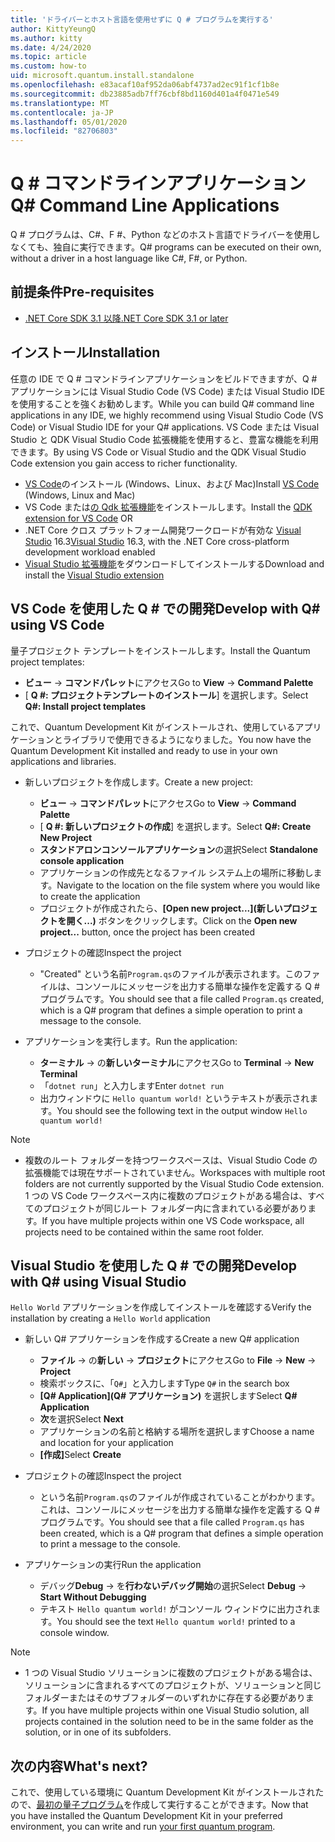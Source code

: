 ```yaml
---
title: 'ドライバーとホスト言語を使用せずに Q # プログラムを実行する'
author: KittyYeungQ
ms.author: kitty
ms.date: 4/24/2020
ms.topic: article
ms.custom: how-to
uid: microsoft.quantum.install.standalone
ms.openlocfilehash: e83acaf10af952da06abf4737ad2ec91f1cf1b8e
ms.sourcegitcommit: db23885adb7ff76cbf8bd1160d401a4f0471e549
ms.translationtype: MT
ms.contentlocale: ja-JP
ms.lasthandoff: 05/01/2020
ms.locfileid: "82706803"
---
```

# <a name="q-command-line-applications"></a><span data-ttu-id="43367-102">Q # コマンドラインアプリケーション</span><span class="sxs-lookup"><span data-stu-id="43367-102">Q# Command Line Applications</span></span>

<span data-ttu-id="43367-103">Q # プログラムは、C#、F #、Python などのホスト言語でドライバーを使用しなくても、独自に実行できます。</span><span class="sxs-lookup"><span data-stu-id="43367-103">Q# programs can be executed on their own, without a driver in a host language like C#, F#, or Python.</span></span>

## <a name="pre-requisites"></a><span data-ttu-id="43367-104">前提条件</span><span class="sxs-lookup"><span data-stu-id="43367-104">Pre-requisites</span></span>

- [<span data-ttu-id="43367-105">.NET Core SDK 3.1 以降</span><span class="sxs-lookup"><span data-stu-id="43367-105">.NET Core SDK 3.1 or later</span></span>](https://www.microsoft.com/net/download)

## <a name="installation"></a><span data-ttu-id="43367-106">インストール</span><span class="sxs-lookup"><span data-stu-id="43367-106">Installation</span></span>

<span data-ttu-id="43367-107">任意の IDE で Q # コマンドラインアプリケーションをビルドできますが、Q # アプリケーションには Visual Studio Code (VS Code) または Visual Studio IDE を使用することを強くお勧めします。</span><span class="sxs-lookup"><span data-stu-id="43367-107">While you can build Q# command line applications in any IDE, we highly recommend using Visual Studio Code (VS Code) or Visual Studio IDE for your Q# applications.</span></span> <span data-ttu-id="43367-108">VS Code または Visual Studio と QDK Visual Studio Code 拡張機能を使用すると、豊富な機能を利用できます。</span><span class="sxs-lookup"><span data-stu-id="43367-108">By using VS Code or Visual Studio and the QDK Visual Studio Code extension you gain access to richer functionality.</span></span>

- <span data-ttu-id="43367-109">[VS Code](https://code.visualstudio.com/download)のインストール (Windows、Linux、および Mac)</span><span class="sxs-lookup"><span data-stu-id="43367-109">Install [VS Code](https://code.visualstudio.com/download) (Windows, Linux and Mac)</span></span>
- <span data-ttu-id="43367-110">VS Code または[の Qdk 拡張機能](https://marketplace.visualstudio.com/items?itemName=quantum.quantum-devkit-vscode)をインストールします。</span><span class="sxs-lookup"><span data-stu-id="43367-110">Install the [QDK extension for VS Code](https://marketplace.visualstudio.com/items?itemName=quantum.quantum-devkit-vscode) OR</span></span>
- <span data-ttu-id="43367-111">.NET Core クロス プラットフォーム開発ワークロードが有効な [Visual Studio](https://visualstudio.microsoft.com/downloads/) 16.3</span><span class="sxs-lookup"><span data-stu-id="43367-111">[Visual Studio](https://visualstudio.microsoft.com/downloads/) 16.3, with the .NET Core cross-platform development workload enabled</span></span>
- <span data-ttu-id="43367-112">[Visual Studio 拡張機能](https://marketplace.visualstudio.com/items?itemName=quantum.DevKit)をダウンロードしてインストールする</span><span class="sxs-lookup"><span data-stu-id="43367-112">Download and install the [Visual Studio extension](https://marketplace.visualstudio.com/items?itemName=quantum.DevKit)</span></span>


## <a name="develop-with-q-using-vs-code"></a><span data-ttu-id="43367-113">VS Code を使用した Q # での開発</span><span class="sxs-lookup"><span data-stu-id="43367-113">Develop with Q# using VS Code</span></span>

<span data-ttu-id="43367-114">量子プロジェクト テンプレートをインストールします。</span><span class="sxs-lookup"><span data-stu-id="43367-114">Install the Quantum project templates:</span></span>

- <span data-ttu-id="43367-115">**ビュー** -> **コマンドパレット**にアクセス</span><span class="sxs-lookup"><span data-stu-id="43367-115">Go to **View** -> **Command Palette**</span></span>
- <span data-ttu-id="43367-116">[ **Q #: プロジェクトテンプレートのインストール**] を選択します。</span><span class="sxs-lookup"><span data-stu-id="43367-116">Select **Q#: Install project templates**</span></span>

<span data-ttu-id="43367-117">これで、Quantum Development Kit がインストールされ、使用しているアプリケーションとライブラリで使用できるようになりました。</span><span class="sxs-lookup"><span data-stu-id="43367-117">You now have the Quantum Development Kit installed and ready to use in your own applications and libraries.</span></span>
- <span data-ttu-id="43367-118">新しいプロジェクトを作成します。</span><span class="sxs-lookup"><span data-stu-id="43367-118">Create a new project:</span></span>
  - <span data-ttu-id="43367-119">**ビュー** -> **コマンドパレット**にアクセス</span><span class="sxs-lookup"><span data-stu-id="43367-119">Go to **View** -> **Command Palette**</span></span>
  - <span data-ttu-id="43367-120">[ **Q #: 新しいプロジェクトの作成**] を選択します。</span><span class="sxs-lookup"><span data-stu-id="43367-120">Select **Q#: Create New Project**</span></span>
  - <span data-ttu-id="43367-121">**スタンドアロンコンソールアプリケーション**の選択</span><span class="sxs-lookup"><span data-stu-id="43367-121">Select **Standalone console application**</span></span>
  - <span data-ttu-id="43367-122">アプリケーションの作成先となるファイル システム上の場所に移動します。</span><span class="sxs-lookup"><span data-stu-id="43367-122">Navigate to the location on the file system where you would like to create the application</span></span>
  - <span data-ttu-id="43367-123">プロジェクトが作成されたら、**[Open new project...]\(新しいプロジェクトを開く...\)** ボタンをクリックします。</span><span class="sxs-lookup"><span data-stu-id="43367-123">Click on the **Open new project...** button, once the project has been created</span></span>
        
- <span data-ttu-id="43367-124">プロジェクトの確認</span><span class="sxs-lookup"><span data-stu-id="43367-124">Inspect the project</span></span>
  - <span data-ttu-id="43367-125">"Created" という名前`Program.qs`のファイルが表示されます。このファイルは、コンソールにメッセージを出力する簡単な操作を定義する Q # プログラムです。</span><span class="sxs-lookup"><span data-stu-id="43367-125">You should see that a file called `Program.qs` created, which is a Q# program that defines a simple operation to print a message to the console.</span></span>

- <span data-ttu-id="43367-126">アプリケーションを実行します。</span><span class="sxs-lookup"><span data-stu-id="43367-126">Run the application:</span></span>
  - <span data-ttu-id="43367-127">**ターミナル** -> の**新しいターミナル**にアクセス</span><span class="sxs-lookup"><span data-stu-id="43367-127">Go to **Terminal** -> **New Terminal**</span></span>
  - <span data-ttu-id="43367-128">「`dotnet run`」と入力します</span><span class="sxs-lookup"><span data-stu-id="43367-128">Enter `dotnet run`</span></span>
  - <span data-ttu-id="43367-129">出力ウィンドウに `Hello quantum world!` というテキストが表示されます。</span><span class="sxs-lookup"><span data-stu-id="43367-129">You should see the following text in the output window `Hello quantum world!`</span></span>


> [!NOTE]
> * <span data-ttu-id="43367-130">複数のルート フォルダーを持つワークスペースは、Visual Studio Code の拡張機能では現在サポートされていません。</span><span class="sxs-lookup"><span data-stu-id="43367-130">Workspaces with multiple root folders are not currently supported by the Visual Studio Code extension.</span></span> <span data-ttu-id="43367-131">1 つの VS Code ワークスペース内に複数のプロジェクトがある場合は、すべてのプロジェクトが同じルート フォルダー内に含まれている必要があります。</span><span class="sxs-lookup"><span data-stu-id="43367-131">If you have multiple projects within one VS Code workspace, all projects need to be contained within the same root folder.</span></span>

## <a name="develop-with-q-using-visual-studio"></a><span data-ttu-id="43367-132">Visual Studio を使用した Q # での開発</span><span class="sxs-lookup"><span data-stu-id="43367-132">Develop with Q# using Visual Studio</span></span>

<span data-ttu-id="43367-133">`Hello World` アプリケーションを作成してインストールを確認する</span><span class="sxs-lookup"><span data-stu-id="43367-133">Verify the installation by creating a `Hello World` application</span></span>

- <span data-ttu-id="43367-134">新しい Q# アプリケーションを作成する</span><span class="sxs-lookup"><span data-stu-id="43367-134">Create a new Q# application</span></span>
  - <span data-ttu-id="43367-135">**ファイル** -> の**新しい** -> **プロジェクト**にアクセス</span><span class="sxs-lookup"><span data-stu-id="43367-135">Go to **File** -> **New** -> **Project**</span></span>
  - <span data-ttu-id="43367-136">検索ボックスに、「`Q#`」と入力します</span><span class="sxs-lookup"><span data-stu-id="43367-136">Type `Q#` in the search box</span></span>
  - <span data-ttu-id="43367-137">**[Q# Application]\(Q# アプリケーション\)** を選択します</span><span class="sxs-lookup"><span data-stu-id="43367-137">Select **Q# Application**</span></span>
  - <span data-ttu-id="43367-138">**次**を選択</span><span class="sxs-lookup"><span data-stu-id="43367-138">Select **Next**</span></span>
  - <span data-ttu-id="43367-139">アプリケーションの名前と格納する場所を選択します</span><span class="sxs-lookup"><span data-stu-id="43367-139">Choose a name and location for your application</span></span>
  - <span data-ttu-id="43367-140">**[作成]**</span><span class="sxs-lookup"><span data-stu-id="43367-140">Select **Create**</span></span>

- <span data-ttu-id="43367-141">プロジェクトの確認</span><span class="sxs-lookup"><span data-stu-id="43367-141">Inspect the project</span></span>
  - <span data-ttu-id="43367-142">という名前`Program.qs`のファイルが作成されていることがわかります。これは、コンソールにメッセージを出力する簡単な操作を定義する Q # プログラムです。</span><span class="sxs-lookup"><span data-stu-id="43367-142">You should see that a file called `Program.qs` has been created, which is a Q# program that defines a simple operation to print a message to the console.</span></span>

- <span data-ttu-id="43367-143">アプリケーションの実行</span><span class="sxs-lookup"><span data-stu-id="43367-143">Run the application</span></span>
  - <span data-ttu-id="43367-144">デバッグ**Debug** -> を**行わないデバッグ開始**の選択</span><span class="sxs-lookup"><span data-stu-id="43367-144">Select **Debug** -> **Start Without Debugging**</span></span>
  - <span data-ttu-id="43367-145">テキスト `Hello quantum world!` がコンソール ウィンドウに出力されます。</span><span class="sxs-lookup"><span data-stu-id="43367-145">You should see the text `Hello quantum world!` printed to a console window.</span></span>

> [!NOTE]
> * <span data-ttu-id="43367-146">1 つの Visual Studio ソリューションに複数のプロジェクトがある場合は、ソリューションに含まれるすべてのプロジェクトが、ソリューションと同じフォルダーまたはそのサブフォルダーのいずれかに存在する必要があります。</span><span class="sxs-lookup"><span data-stu-id="43367-146">If you have multiple projects within one Visual Studio solution, all projects contained in the solution need to be in the same folder as the solution, or in one of its subfolders.</span></span>  


## <a name="whats-next"></a><span data-ttu-id="43367-147">次の内容</span><span class="sxs-lookup"><span data-stu-id="43367-147">What's next?</span></span>

<span data-ttu-id="43367-148">これで、使用している環境に Quantum Development Kit がインストールされたので、[最初の量子プログラム](xref:microsoft.quantum.write-program)を作成して実行することができます。</span><span class="sxs-lookup"><span data-stu-id="43367-148">Now that you have installed the Quantum Development Kit in your preferred environment, you can write and run [your first quantum program](xref:microsoft.quantum.write-program).</span></span>
